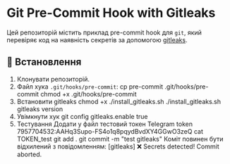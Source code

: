 # Git Pre-Commit Hook with Gitleaks

Цей репозиторій містить приклад pre-commit hook для `git`, який перевіряє код на наявність секретів за допомогою [gitleaks](https://github.com/gitleaks/gitleaks).

## 🚀 Встановлення

1. Клонувати репозиторій.
2. Файл хука `.git/hooks/pre-commit`:
   cp pre-commit .git/hooks/pre-commit
   chmod +x .git/hooks/pre-commit
3. Встановити gitleaks
   chmod +x ./install_gitleaks.sh
   ./install_gitleaks.sh
   gitleaks version
4. Увімкнути хук
   git config gitleaks.enable true
5. Тестування
   Додати у файл тестовий токен
   Telegram token 7957704532:AAHq3Supo-FS4o1q8pqydBvdXY4GGwO3zeQ
   cat TOKEN_test
   git add .
   git commit -m "test gitleaks"
   Коміт повинен бути відхилений з повідомленням:
   [gitleaks] ❌ Secrets detected! Commit aborted.